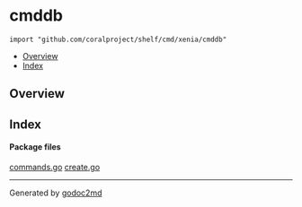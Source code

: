 

# cmddb
`import "github.com/coralproject/shelf/cmd/xenia/cmddb"`

* [Overview](#pkg-overview)
* [Index](#pkg-index)

## <a name="pkg-overview">Overview</a>



## <a name="pkg-index">Index</a>


#### <a name="pkg-files">Package files</a>
[commands.go](/src/github.com/coralproject/shelf/cmd/xenia/cmddb/commands.go) [create.go](/src/github.com/coralproject/shelf/cmd/xenia/cmddb/create.go) 










- - -
Generated by [godoc2md](http://godoc.org/github.com/davecheney/godoc2md)
